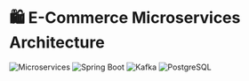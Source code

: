 # 🛍️  E-Commerce Microservices Architecture

![Microservices](https://img.shields.io/badge/Architecture-Microservices-9cf)
![Spring Boot](https://img.shields.io/badge/Spring%20Boot-3.4.5-brightgreen)
![Kafka](https://img.shields.io/badge/Apache%20Kafka-3.4.0-orange)
![PostgreSQL](https://img.shields.io/badge/PostgreSQL-15-blue)
